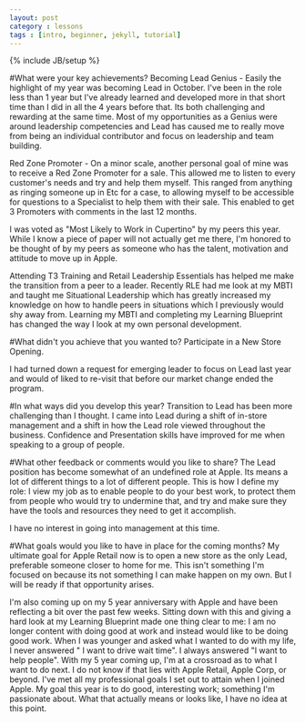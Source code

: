 ```yaml
---
layout: post
category : lessons
tags : [intro, beginner, jekyll, tutorial]
---
```

{% include JB/setup %}

#What were your key achievements?
Becoming Lead Genius - Easily the highlight of my year was becoming Lead in October. I've been in the role less than 1 year but I've already learned and developed more in that short time than I did in all the 4 years before that. Its both challenging and rewarding at the same time. Most of my opportunities as a Genius were around leadership competencies and Lead has caused me to really move from being an individual contributor and focus on leadership and team building.

Red Zone Promoter - On a minor scale, another personal goal of mine was to receive a Red Zone Promoter for a sale. This allowed me to listen to every customer's needs and try and help them myself. This ranged from anything as ringing someone up in Etc for a case, to allowing myself to be accessible for questions to a Specialist to help them with their sale. This enabled to get 3 Promoters with comments in the last 12 months.

I was voted as "Most Likely to Work in Cupertino" by my peers this year. While I know a piece of paper will not actually get me there, I'm honored to be thought of by my peers as someone who has the talent, motivation and attitude to move up in Apple. 

Attending T3 Training and Retail Leadership Essentials has helped me make the transition from a peer to a leader. Recently RLE had me look at my MBTI and taught me Situational Leadership which has greatly increased my knowledge on how to handle peers in situations which I previously would shy away from. Learning my MBTI and completing my Learning Blueprint has changed the way I look at my own personal development. 

#What didn't you achieve that you wanted to?
Participate in a New Store Opening. 

I had turned down a request for emerging leader to focus on Lead last year and would of liked to re-visit that before our market change ended the program.

#In what ways did you develop this year?
Transition to Lead has been more challenging than I thought. I came into Lead during a shift of in-store management and a shift in how the Lead role viewed throughout the business. Confidence and Presentation skills have improved for me when speaking to a group of people. 

#What other feedback or comments would you like to share?
The Lead position has become somewhat of an undefined role at Apple. Its means a lot of different things to a lot of different people. This is how I define my role: I view my job as to enable people to do your best work, to protect them from people who would try to undermine that, and try and make sure they have the tools and resources they need to get it accomplish. 

I have no interest in going into management at this time. 
 
#What goals would you like to have in place for the coming months?
My ultimate goal for Apple Retail now is to open a new store as the only Lead, preferable someone closer to home for me. This isn't something I'm focused on because its not something I can make happen on my own. But I will be ready if that opportunity arises. 
 
I'm also coming up on my 5 year anniversary with Apple and have been reflecting a bit over the past few weeks. Sitting down with this and giving a hard look at my Learning Blueprint made one thing clear to me: I am no longer content with doing good at work and instead would like to be doing good work. When I was younger and asked what I wanted to do with my life, I never answered " I want to drive wait time". I always answered "I want to help people". With my 5 year coming up, I'm at a crossroad as to what I want to do next. I do not know if that lies with Apple Retail, Apple Corp, or beyond. I've met all my professional goals I set out to attain when I joined Apple. My goal this year is to do good, interesting work; something I'm passionate about. What that actually means or looks like, I have no idea at this point. 
